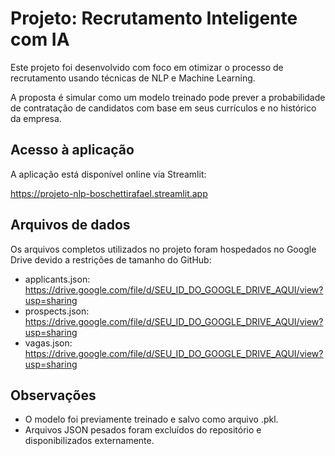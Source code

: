 # Projeto: Recrutamento Inteligente com IA

Este projeto foi desenvolvido com foco em otimizar o processo de recrutamento usando técnicas de NLP e Machine Learning.

A proposta é simular como um modelo treinado pode prever a probabilidade de contratação de candidatos com base em seus currículos e no histórico da empresa.

## Acesso à aplicação

A aplicação está disponível online via Streamlit:

https://projeto-nlp-boschettirafael.streamlit.app

## Arquivos de dados

Os arquivos completos utilizados no projeto foram hospedados no Google Drive devido a restrições de tamanho do GitHub:

- applicants.json: https://drive.google.com/file/d/SEU_ID_DO_GOOGLE_DRIVE_AQUI/view?usp=sharing
- prospects.json: https://drive.google.com/file/d/SEU_ID_DO_GOOGLE_DRIVE_AQUI/view?usp=sharing
- vagas.json: https://drive.google.com/file/d/SEU_ID_DO_GOOGLE_DRIVE_AQUI/view?usp=sharing


## Observações

- O modelo foi previamente treinado e salvo como arquivo .pkl.
- Arquivos JSON pesados foram excluídos do repositório e disponibilizados externamente.

